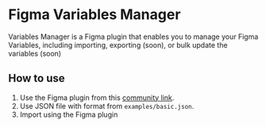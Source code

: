 # Figma Variables Manager

Variables Manager is a Figma plugin that enables you to manage your Figma Variables, including importing, exporting (soon), or bulk update the variables (soon)

## How to use

1. Use the Figma plugin from this [community link](https://www.figma.com/community/plugin/1269565096027852659/Variable-Manager).
2. Use JSON file with format from `examples/basic.json`.
3. Import using the Figma plugin

